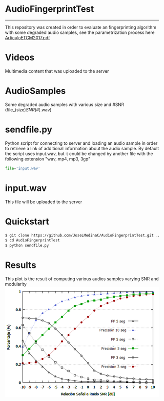 # AudioFingerprintTest
-------------------------------
This repository was created in order to evaluate an fingerprinting algorithm with some degraded audio samples, see the parametrization process here [ArtículoETCM2017.pdf](https://github.com/JoseLMedinaC/AudioFingerprintTest/blob/master/Art%C3%ADculoETCM2017.pdf)
# Videos
Multimedia content that was uploaded to the server
# AudioSamples
Some degraded audio samples with various size and #SNR (file_(size)_SNR_(#).wav)  
# sendfile.py
Python script for connecting to server and loading an audio sample in order to retrieve a link of additional information about the audio sample.
By default the script uses input.wav, but it could be changed by another file with the following extension "wav, mp4, mp3, 3gp"
```python
file='input.wav'	
```
# input.wav
This file will be uploaded to the server 
# Quickstart
```bash
$ git clone https://github.com/JoseLMedinaC/AudioFingerprintTest.git ./AudioFingerprintTest
$ cd AudioFingerprintTest
$ python sendfile.py
```
# Results
This plot is the result of computing various audios samples varying SNR and modularity 
![Accuracy and Reliability](img/accuracy.png)

